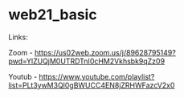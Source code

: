 # web21_basic
Links:

Zoom - https://us02web.zoom.us/j/89628795149?pwd=YlZUQjM0UTRDTnI0cHM2Vkhsbk9qZz09

Youtub - https://www.youtube.com/playlist?list=PLt3ywM3Ql0gBWUCC4EN8jZRHWFazcV2x0

